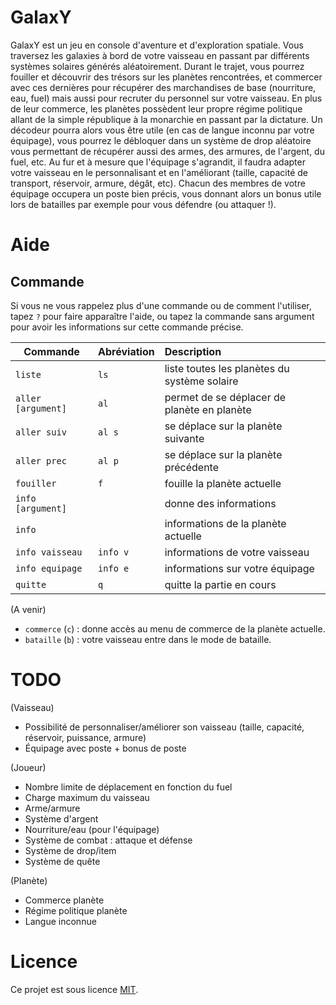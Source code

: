 # GalaxY

GalaxY est un jeu en console d'aventure et d'exploration spatiale. Vous traversez les galaxies à bord de votre vaisseau en passant par différents systèmes solaires générés aléatoirement. Durant le trajet, vous pourrez fouiller et découvrir des trésors sur les planètes rencontrées, et commercer avec ces dernières pour récupérer des marchandises de base (nourriture, eau, fuel) mais aussi pour recruter du personnel sur votre vaisseau. En plus de leur commerce, les planètes possèdent leur propre régime politique allant de la simple république à la monarchie en passant par la dictature. Un décodeur pourra alors vous être utile (en cas de langue inconnu par votre équipage), vous pourrez le débloquer dans un système de drop aléatoire vous permettant de récupérer aussi des armes, des armures, de l'argent, du fuel, etc. Au fur et à mesure que l'équipage s'agrandit, il faudra adapter votre vaisseau en le personnalisant et en l'améliorant (taille, capacité de transport, réservoir, armure, dégât, etc). Chacun des membres de votre équipage occupera un poste bien précis, vous donnant alors un bonus utile lors de batailles par exemple pour vous défendre (ou attaquer !).

# Aide

## Commande

Si vous ne vous rappelez plus d'une commande ou de comment l'utiliser, tapez `?` pour faire apparaître l'aide, ou tapez la commande sans argument pour avoir les informations sur cette commande précise.

| Commande           | Abréviation | Description                                  |
| --------           | :---------- | :----------                                  |
| `liste`            | `ls`        | liste toutes les planètes du système solaire |
| `aller [argument]` | `al`        | permet de se déplacer de planète en planète  |
| `aller suiv`       | `al s`      | se déplace sur la planète suivante           |
| `aller prec`       | `al p`      | se déplace sur la planète précédente         |
| `fouiller`         | `f`         | fouille la planète actuelle                  |
| `info [argument]`  |             | donne des informations                       |
| `info`             |             | informations de la planète actuelle          |
| `info vaisseau`    | `info v`    | informations de votre vaisseau               |
| `info equipage`    | `info e`    | informations sur votre équipage              |
| `quitte`           | `q`         | quitte la partie en cours                    |

(A venir)

- `commerce` (`c`) : donne accès au menu de commerce de la planète actuelle.
- `bataille` (`b`) : votre vaisseau entre dans le mode de bataille.

# TODO

(Vaisseau)
- Possibilité de personnaliser/améliorer son vaisseau (taille, capacité, réservoir, puissance, armure)
- Équipage avec poste + bonus de poste

(Joueur)
- Nombre limite de déplacement en fonction du fuel
- Charge maximum du vaisseau
- Arme/armure
- Système d'argent
- Nourriture/eau (pour l'équipage)
- Système de combat : attaque et défense
- Système de drop/item
- Système de quête

(Planète)
- Commerce planète
- Régime politique planète
- Langue inconnue

# Licence

Ce projet est sous licence [MIT](http://opensource.org/licenses/mit-license.php).
